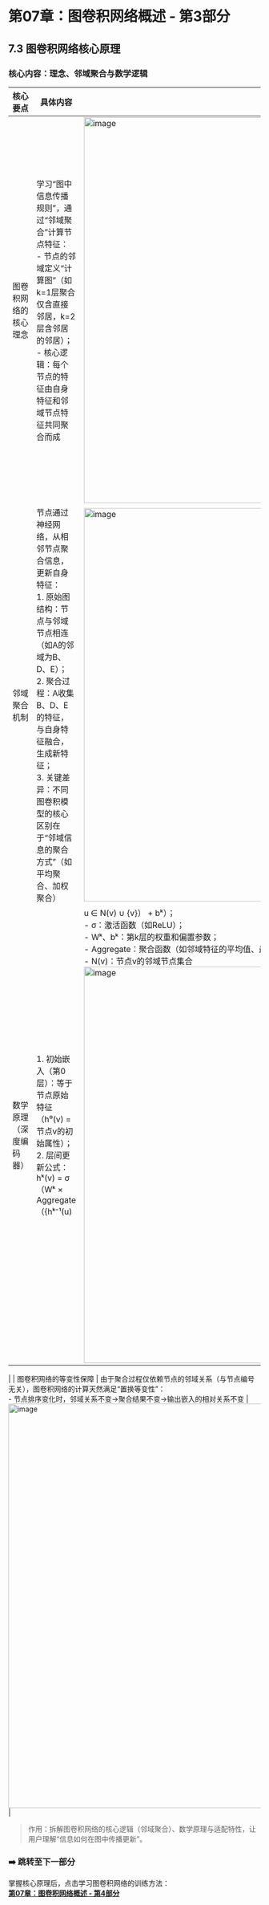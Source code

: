 # 第07章：图卷积网络概述 - 第3部分
## 7.3 图卷积网络核心原理
### 核心内容：理念、邻域聚合与数学逻辑  
| 核心要点       | 具体内容                                                                 | 图示文字解释                          |
|----------------|--------------------------------------------------------------------------|-------------------------------------------------------|
| 图卷积网络的核心理念 | 学习“图中信息传播规则”，通过“邻域聚合”计算节点特征：<br> - 节点的邻域定义“计算图”（如k=1层聚合仅含直接邻居，k=2层含邻居的邻居）；<br> - 核心逻辑：每个节点的特征由自身特征和邻域节点特征共同聚合而成 |<img width="1268" height="769" alt="image" src="https://github.com/user-attachments/assets/7add6a63-38b4-4418-b5bc-63be089afe73" />|
| 邻域聚合机制   | 节点通过神经网络，从相邻节点聚合信息，更新自身特征：<br>1. 原始图结构：节点与邻域节点相连（如A的邻域为B、D、E）；<br>2. 聚合过程：A收集B、D、E的特征，与自身特征融合，生成新特征；<br>3. 关键差异：不同图卷积模型的核心区别在于“邻域信息的聚合方式”（如平均聚合、加权聚合） | <img width="1391" height="784" alt="image" src="https://github.com/user-attachments/assets/2c729398-7d17-4142-bb38-2effe3681d74" />|
| 数学原理（深度编码器） | 1. 初始嵌入（第0层）：等于节点原始特征（h⁰(v) = 节点v的初始属性）；<br>2. 层间更新公式：hᵏ(v) = σ（Wᵏ × Aggregate（{hᵏ⁻¹(u) | u ∈ N(v) ∪ {v}） + bᵏ）；<br> - σ：激活函数（如ReLU）；<br> - Wᵏ、bᵏ：第k层的权重和偏置参数；<br> - Aggregate：聚合函数（如邻域特征的平均值、最大值）；<br> - N(v)：节点v的邻域节点集合<img width="1260" height="790" alt="image" src="https://github.com/user-attachments/assets/7915ff18-0c65-447f-8712-d170b42dd8cf" />
 |
| 图卷积网络的等变性保障 | 由于聚合过程仅依赖节点的邻域关系（与节点编号无关），图卷积网络的计算天然满足“置换等变性”：<br> - 节点排序变化时，邻域关系不变→聚合结果不变→输出嵌入的相对关系不变 |<img width="1329" height="806" alt="image" src="https://github.com/user-attachments/assets/ae16bdd7-5362-41e6-94f8-92b89ff4241b" /> |

> 作用：拆解图卷积网络的核心逻辑（邻域聚合）、数学原理与适配特性，让用户理解“信息如何在图中传播更新”。  

### ➡️ 跳转至下一部分  
掌握核心原理后，点击学习图卷积网络的训练方法：  
**[第07章：图卷积网络概述 - 第4部分](chapter07_part4.md)**
